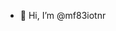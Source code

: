 - 👋 Hi, I’m @mf83iotnr


<!---
mf83iotnr/mf83iotnr is a ✨ special ✨ repository because its `README.md` (this file) appears on your GitHub profile.
You can click the Preview link to take a look at your changes.
--->
